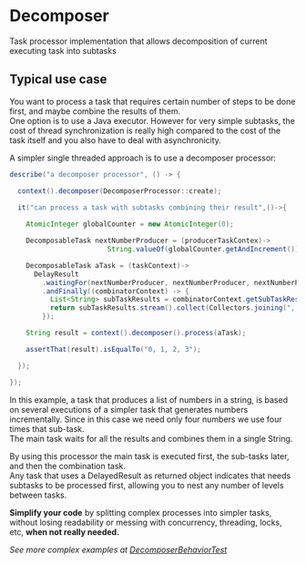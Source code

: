 Decomposer
==============

Task processor implementation that allows decomposition of current executing task into subtasks

## Typical use case

You want to process a task that requires certain number of steps to be done first, and maybe combine the results of them.  
One option is to use a Java executor. However for very simple subtasks, the cost of thread synchronization is really 
high compared to the cost of the task itself and you also have to deal with asynchronicity.      

A simpler single threaded approach is to use a decomposer processor:

```java  
describe("a decomposer processor", () -> {

  context().decomposer(DecomposerProcessor::create);
  
  it("can process a task with subtasks combining their result",()->{

    AtomicInteger globalCounter = new AtomicInteger(0);

    DecomposableTask nextNumberProducer = (producerTaskContex)-> 
                        String.valueOf(globalCounter.getAndIncrement());

    DecomposableTask aTask = (taskContext)->
      DelayResult
        .waitingFor(nextNumberProducer, nextNumberProducer, nextNumberProducer, nextNumberProducer)
        .andFinally((combinatorContext) -> {
          List<String> subTaskResults = combinatorContext.getSubTaskResults();
          return subTaskResults.stream().collect(Collectors.joining(", "));
        });

    String result = context().decomposer().process(aTask);

    assertThat(result).isEqualTo("0, 1, 2, 3");

  });   

});
```

In this example, a task that produces a list of numbers in a string, is based on several executions of a simpler task 
that generates numbers incrementally. Since in this case we need only four numbers we use four times that sub-task.  
The main task waits for all the results and combines them in a single String.
 
By using this processor the main task is executed first, the sub-tasks later, and then the combination task.  
Any task that uses a DelayedResult as returned object indicates that needs subtasks to be processed first, allowing
you to nest any number of levels between tasks.

**Simplify your code** by splitting complex processes into simpler tasks, without losing readability or messing with
 concurrency, threading, locks, etc, **when not really needed.**
 
*See more complex examples at [DecomposerBehaviorTest](https://github.com/kfgodel/decomposer/blob/master/src/test/java/ar/com/kfgodel/decomposer/DecomposerBehaviorTest.java)*
 